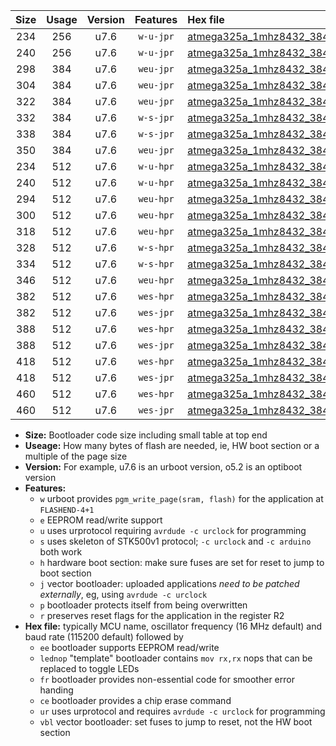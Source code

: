 |Size|Usage|Version|Features|Hex file|
|:-:|:-:|:-:|:-:|:--|
|234|256|u7.6|`w-u-jpr`|[atmega325a_1mhz8432_38400bps_ur_vbl.hex](https://raw.githubusercontent.com/stefanrueger/urboot/main/atmega325a_1mhz8432_38400bps_ur_vbl.hex)|
|240|256|u7.6|`w-u-jpr`|[atmega325a_1mhz8432_38400bps_lednop_ur_vbl.hex](https://raw.githubusercontent.com/stefanrueger/urboot/main/atmega325a_1mhz8432_38400bps_lednop_ur_vbl.hex)|
|298|384|u7.6|`weu-jpr`|[atmega325a_1mhz8432_38400bps_ee_ur_vbl.hex](https://raw.githubusercontent.com/stefanrueger/urboot/main/atmega325a_1mhz8432_38400bps_ee_ur_vbl.hex)|
|304|384|u7.6|`weu-jpr`|[atmega325a_1mhz8432_38400bps_ee_lednop_ur_vbl.hex](https://raw.githubusercontent.com/stefanrueger/urboot/main/atmega325a_1mhz8432_38400bps_ee_lednop_ur_vbl.hex)|
|322|384|u7.6|`weu-jpr`|[atmega325a_1mhz8432_38400bps_ee_lednop_fr_ur_vbl.hex](https://raw.githubusercontent.com/stefanrueger/urboot/main/atmega325a_1mhz8432_38400bps_ee_lednop_fr_ur_vbl.hex)|
|332|384|u7.6|`w-s-jpr`|[atmega325a_1mhz8432_38400bps_vbl.hex](https://raw.githubusercontent.com/stefanrueger/urboot/main/atmega325a_1mhz8432_38400bps_vbl.hex)|
|338|384|u7.6|`w-s-jpr`|[atmega325a_1mhz8432_38400bps_lednop_vbl.hex](https://raw.githubusercontent.com/stefanrueger/urboot/main/atmega325a_1mhz8432_38400bps_lednop_vbl.hex)|
|350|384|u7.6|`weu-jpr`|[atmega325a_1mhz8432_38400bps_ee_lednop_fr_ce_ur_vbl.hex](https://raw.githubusercontent.com/stefanrueger/urboot/main/atmega325a_1mhz8432_38400bps_ee_lednop_fr_ce_ur_vbl.hex)|
|234|512|u7.6|`w-u-hpr`|[atmega325a_1mhz8432_38400bps_ur.hex](https://raw.githubusercontent.com/stefanrueger/urboot/main/atmega325a_1mhz8432_38400bps_ur.hex)|
|240|512|u7.6|`w-u-hpr`|[atmega325a_1mhz8432_38400bps_lednop_ur.hex](https://raw.githubusercontent.com/stefanrueger/urboot/main/atmega325a_1mhz8432_38400bps_lednop_ur.hex)|
|294|512|u7.6|`weu-hpr`|[atmega325a_1mhz8432_38400bps_ee_ur.hex](https://raw.githubusercontent.com/stefanrueger/urboot/main/atmega325a_1mhz8432_38400bps_ee_ur.hex)|
|300|512|u7.6|`weu-hpr`|[atmega325a_1mhz8432_38400bps_ee_lednop_ur.hex](https://raw.githubusercontent.com/stefanrueger/urboot/main/atmega325a_1mhz8432_38400bps_ee_lednop_ur.hex)|
|318|512|u7.6|`weu-hpr`|[atmega325a_1mhz8432_38400bps_ee_lednop_fr_ur.hex](https://raw.githubusercontent.com/stefanrueger/urboot/main/atmega325a_1mhz8432_38400bps_ee_lednop_fr_ur.hex)|
|328|512|u7.6|`w-s-hpr`|[atmega325a_1mhz8432_38400bps.hex](https://raw.githubusercontent.com/stefanrueger/urboot/main/atmega325a_1mhz8432_38400bps.hex)|
|334|512|u7.6|`w-s-hpr`|[atmega325a_1mhz8432_38400bps_lednop.hex](https://raw.githubusercontent.com/stefanrueger/urboot/main/atmega325a_1mhz8432_38400bps_lednop.hex)|
|346|512|u7.6|`weu-hpr`|[atmega325a_1mhz8432_38400bps_ee_lednop_fr_ce_ur.hex](https://raw.githubusercontent.com/stefanrueger/urboot/main/atmega325a_1mhz8432_38400bps_ee_lednop_fr_ce_ur.hex)|
|382|512|u7.6|`wes-hpr`|[atmega325a_1mhz8432_38400bps_ee.hex](https://raw.githubusercontent.com/stefanrueger/urboot/main/atmega325a_1mhz8432_38400bps_ee.hex)|
|382|512|u7.6|`wes-jpr`|[atmega325a_1mhz8432_38400bps_ee_vbl.hex](https://raw.githubusercontent.com/stefanrueger/urboot/main/atmega325a_1mhz8432_38400bps_ee_vbl.hex)|
|388|512|u7.6|`wes-hpr`|[atmega325a_1mhz8432_38400bps_ee_lednop.hex](https://raw.githubusercontent.com/stefanrueger/urboot/main/atmega325a_1mhz8432_38400bps_ee_lednop.hex)|
|388|512|u7.6|`wes-jpr`|[atmega325a_1mhz8432_38400bps_ee_lednop_vbl.hex](https://raw.githubusercontent.com/stefanrueger/urboot/main/atmega325a_1mhz8432_38400bps_ee_lednop_vbl.hex)|
|418|512|u7.6|`wes-hpr`|[atmega325a_1mhz8432_38400bps_ee_lednop_fr.hex](https://raw.githubusercontent.com/stefanrueger/urboot/main/atmega325a_1mhz8432_38400bps_ee_lednop_fr.hex)|
|418|512|u7.6|`wes-jpr`|[atmega325a_1mhz8432_38400bps_ee_lednop_fr_vbl.hex](https://raw.githubusercontent.com/stefanrueger/urboot/main/atmega325a_1mhz8432_38400bps_ee_lednop_fr_vbl.hex)|
|460|512|u7.6|`wes-hpr`|[atmega325a_1mhz8432_38400bps_ee_lednop_fr_ce.hex](https://raw.githubusercontent.com/stefanrueger/urboot/main/atmega325a_1mhz8432_38400bps_ee_lednop_fr_ce.hex)|
|460|512|u7.6|`wes-jpr`|[atmega325a_1mhz8432_38400bps_ee_lednop_fr_ce_vbl.hex](https://raw.githubusercontent.com/stefanrueger/urboot/main/atmega325a_1mhz8432_38400bps_ee_lednop_fr_ce_vbl.hex)|

- **Size:** Bootloader code size including small table at top end
- **Useage:** How many bytes of flash are needed, ie, HW boot section or a multiple of the page size
- **Version:** For example, u7.6 is an urboot version, o5.2 is an optiboot version
- **Features:**
  + `w` urboot provides `pgm_write_page(sram, flash)` for the application at `FLASHEND-4+1`
  + `e` EEPROM read/write support
  + `u` uses urprotocol requiring `avrdude -c urclock` for programming
  + `s` uses skeleton of STK500v1 protocol; `-c urclock` and `-c arduino` both work
  + `h` hardware boot section: make sure fuses are set for reset to jump to boot section
  + `j` vector bootloader: uploaded applications *need to be patched externally*, eg, using `avrdude -c urclock`
  + `p` bootloader protects itself from being overwritten
  + `r` preserves reset flags for the application in the register R2
- **Hex file:** typically MCU name, oscillator frequency (16 MHz default) and baud rate (115200 default) followed by
  + `ee` bootloader supports EEPROM read/write
  + `lednop` "template" bootloader contains `mov rx,rx` nops that can be replaced to toggle LEDs
  + `fr` bootloader provides non-essential code for smoother error handing
  + `ce` bootloader provides a chip erase command
  + `ur` uses urprotocol and requires `avrdude -c urclock` for programming
  + `vbl` vector bootloader: set fuses to jump to reset, not the HW boot section
